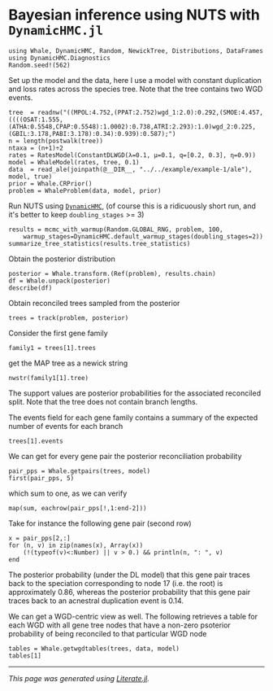 
# Bayesian inference using NUTS with `DynamicHMC.jl`

```@example wgd-dhmc
using Whale, DynamicHMC, Random, NewickTree, Distributions, DataFrames
using DynamicHMC.Diagnostics
Random.seed!(562)
```

Set up the model and the data, here I use a model with constant duplication and loss rates across the species tree. Note that the tree contains two WGD events.

```@example wgd-dhmc
tree  = readnw("((MPOL:4.752,(PPAT:2.752)wgd_1:2.0):0.292,(SMOE:4.457,((((OSAT:1.555,(ATHA:0.5548,CPAP:0.5548):1.0002):0.738,ATRI:2.293):1.0)wgd_2:0.225,(GBIL:3.178,PABI:3.178):0.34):0.939):0.587);")
n = length(postwalk(tree))
ntaxa = (n+1)÷2
rates = RatesModel(ConstantDLWGD(λ=0.1, μ=0.1, q=[0.2, 0.3], η=0.9))
model = WhaleModel(rates, tree, 0.1)
data  = read_ale(joinpath(@__DIR__, "../../example/example-1/ale"), model, true)
prior = Whale.CRPrior()
problem = WhaleProblem(data, model, prior)
```

Run NUTS using [`DynamicHMC`](https://github.com/tpapp/DynamicHMC.jl), (of course this is a ridicuously short run, and it's better to keep `doubling_stages` >= 3)

```@example wgd-dhmc
results = mcmc_with_warmup(Random.GLOBAL_RNG, problem, 100,
    warmup_stages=DynamicHMC.default_warmup_stages(doubling_stages=2))
summarize_tree_statistics(results.tree_statistics)
```

Obtain the posterior distribution

```@example wgd-dhmc
posterior = Whale.transform.(Ref(problem), results.chain)
df = Whale.unpack(posterior)
describe(df)
```

Obtain reconciled trees sampled from the posterior

```@example wgd-dhmc
trees = track(problem, posterior)
```

Consider the first gene family

```@example wgd-dhmc
family1 = trees[1].trees
```

get the MAP tree as a newick string

```@example wgd-dhmc
nwstr(family1[1].tree)
```

The support values are posterior probabilities for the associated reconciled split. Note that the tree does not contain branch lengths.

The events field for each gene family contains a summary of the expected number of events for each branch

```@example wgd-dhmc
trees[1].events
```

We can get for every gene pair the posterior reconciliation probability

```@example wgd-dhmc
pair_pps = Whale.getpairs(trees, model)
first(pair_pps, 5)
```

which sum to one, as we can verify

```@example wgd-dhmc
map(sum, eachrow(pair_pps[!,1:end-2]))
```

Take for instance the following gene pair (second row)

```@example wgd-dhmc
x = pair_pps[2,:]
for (n, v) in zip(names(x), Array(x))
    (!(typeof(v)<:Number) || v > 0.) && println(n, ": ", v)
end
```

The posterior probability (under the DL model) that this gene pair traces back to the speciation corresponding to node 17 (i.e. the root) is approximately 0.86, whereas the posterior probability that this gene pair traces back to an acnestral duplication event is 0.14.

We can get a WGD-centric view as well. The following retrieves a table for each WGD with all gene tree nodes that have a non-zero psoterior probability of being reconciled to that particular WGD node

```@example wgd-dhmc
tables = Whale.getwgdtables(trees, data, model)
tables[1]
```

---

*This page was generated using [Literate.jl](https://github.com/fredrikekre/Literate.jl).*

